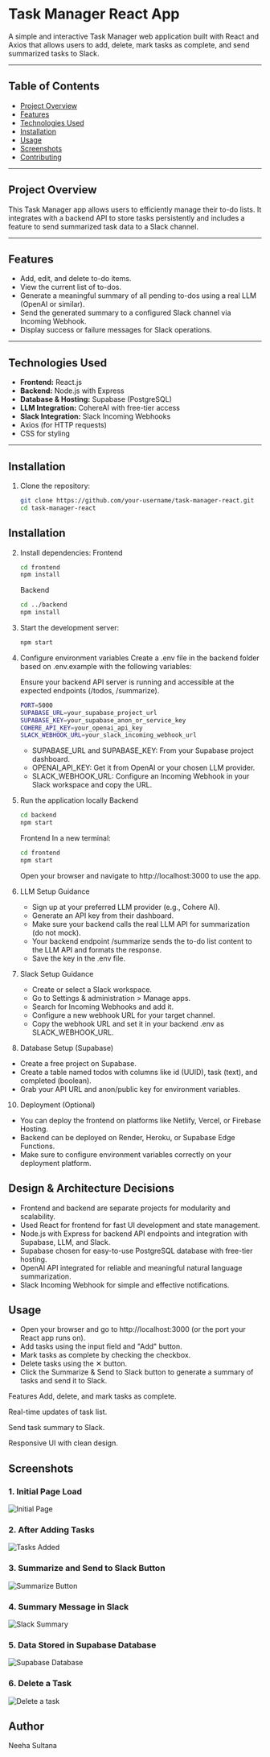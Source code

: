 # Task Manager React App

A simple and interactive Task Manager web application built with React and Axios that allows users to add, delete, mark tasks as complete, and send summarized tasks to Slack.

---

## Table of Contents

- [Project Overview](#project-overview)  
- [Features](#features)  
- [Technologies Used](#technologies-used)  
- [Installation](#installation)  
- [Usage](#usage)  
- [Screenshots](#screenshots)  
- [Contributing](#contributing)   

---

## Project Overview

This Task Manager app allows users to efficiently manage their to-do lists. It integrates with a backend API to store tasks persistently and includes a feature to send summarized task data to a Slack channel.

---

## Features

- Add, edit, and delete to-do items.
- View the current list of to-dos.
- Generate a meaningful summary of all pending to-dos using a real LLM (OpenAI or similar).
- Send the generated summary to a configured Slack channel via Incoming Webhook.
- Display success or failure messages for Slack operations. 

---

## Technologies Used

- **Frontend:** React.js
- **Backend:** Node.js with Express
- **Database & Hosting:** Supabase (PostgreSQL)
- **LLM Integration:** CohereAI with free-tier access
- **Slack Integration:** Slack Incoming Webhooks
- Axios (for HTTP requests)  
- CSS for styling  

---

## Installation

1. Clone the repository:

   ```bash
   git clone https://github.com/your-username/task-manager-react.git
   cd task-manager-react

## Installation

2. Install dependencies:
   Frontend
   ```bash
   cd frontend
   npm install
   ```
   Backend
   ```bash
   cd ../backend
   npm install
   ```
3. Start the development server:
   ```bash
   npm start
   
4. Configure environment variables
   Create a .env file in the backend folder based on .env.example with the following variables:

   Ensure your backend API server is running and accessible at the expected endpoints (/todos, /summarize).
   ```bash
   PORT=5000
   SUPABASE_URL=your_supabase_project_url
   SUPABASE_KEY=your_supabase_anon_or_service_key
   COHERE_API_KEY=your_openai_api_key
   SLACK_WEBHOOK_URL=your_slack_incoming_webhook_url
   ```
   - SUPABASE_URL and SUPABASE_KEY: From your Supabase project dashboard.
   - OPENAI_API_KEY: Get it from OpenAI or your chosen LLM provider.
   - SLACK_WEBHOOK_URL: Configure an Incoming Webhook in your Slack workspace and copy the URL.

6. Run the application locally
   Backend
   ```bash
   cd backend
   npm start
   ```
   Frontend
   In a new terminal:
   ```bash
   cd frontend
   npm start
   ```
   Open your browser and navigate to http://localhost:3000 to use the app.

7. LLM Setup Guidance
   - Sign up at your preferred LLM provider (e.g., Cohere AI).
   - Generate an API key from their dashboard.
   - Make sure your backend calls the real LLM API for summarization (do not mock).
   - Your backend endpoint /summarize sends the to-do list content to the LLM API and formats the response.
   - Save the key in the .env file.

8. Slack Setup Guidance
   - Create or select a Slack workspace.
   - Go to Settings & administration > Manage apps.
   - Search for Incoming Webhooks and add it.
   - Configure a new webhook URL for your target channel.
   - Copy the webhook URL and set it in your backend .env as SLACK_WEBHOOK_URL.

 9. Database Setup (Supabase)
   - Create a free project on Supabase.
   - Create a table named todos with columns like id (UUID), task (text), and completed (boolean).
   - Grab your API URL and anon/public key for environment variables.

10. Deployment (Optional)
   - You can deploy the frontend on platforms like Netlify, Vercel, or Firebase Hosting.
   - Backend can be deployed on Render, Heroku, or Supabase Edge Functions.
   - Make sure to configure environment variables correctly on your deployment platform.

## Design & Architecture Decisions
 - Frontend and backend are separate projects for modularity and scalability.
 - Used React for frontend for fast UI development and state management.
 - Node.js with Express for backend API endpoints and integration with Supabase, LLM, and Slack.
 - Supabase chosen for easy-to-use PostgreSQL database with free-tier hosting.
 - OpenAI API integrated for reliable and meaningful natural language summarization.
 - Slack Incoming Webhook for simple and effective notifications.
   
 
## Usage
- Open your browser and go to http://localhost:3000 (or the port your React app runs on).
- Add tasks using the input field and "Add" button.
- Mark tasks as complete by checking the checkbox.
- Delete tasks using the ✕ button.
- Click the Summarize & Send to Slack button to generate a summary of tasks and send it to Slack.

Features
Add, delete, and mark tasks as complete.

Real-time updates of task list.

Send task summary to Slack.

Responsive UI with clean design.

## Screenshots

### 1. Initial Page Load
![Initial Page](./screenshots/initial-page.png)

### 2. After Adding Tasks
![Tasks Added](./screenshots/tasks-added.png)

### 3. Summarize and Send to Slack Button
![Summarize Button](./screenshots/summarize-button.png)

### 4. Summary Message in Slack
![Slack Summary](./screenshots/slack-summary.png)

### 5. Data Stored in Supabase Database
![Supabase Database](./screenshots/supabase-database2.png)
### 6. Delete a Task
![Delete a task](./screenshots/delete-task.png)


## Author
Neeha Sultana
